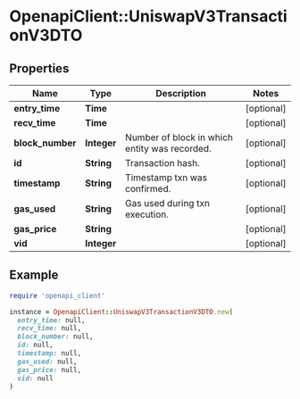 # OpenapiClient::UniswapV3TransactionV3DTO

## Properties

| Name | Type | Description | Notes |
| ---- | ---- | ----------- | ----- |
| **entry_time** | **Time** |  | [optional] |
| **recv_time** | **Time** |  | [optional] |
| **block_number** | **Integer** | Number of block in which entity was recorded. | [optional] |
| **id** | **String** | Transaction hash. | [optional] |
| **timestamp** | **String** | Timestamp txn was confirmed. | [optional] |
| **gas_used** | **String** | Gas used during txn execution. | [optional] |
| **gas_price** | **String** |  | [optional] |
| **vid** | **Integer** |  | [optional] |

## Example

```ruby
require 'openapi_client'

instance = OpenapiClient::UniswapV3TransactionV3DTO.new(
  entry_time: null,
  recv_time: null,
  block_number: null,
  id: null,
  timestamp: null,
  gas_used: null,
  gas_price: null,
  vid: null
)
```

